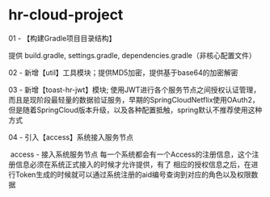 # hr-cloud-project

01 - 【构建Gradle项目目录结构】

提供 build.gradle, settings.gradle, dependencies.gradle（非核心配置文件）



02 - 新增【util】工具模块；提供MD5加密，提供基于base64的加密解密

03 - 新增【toast-hr-jwt】模块; 使用JWT进行各个服务节点之间授权认证管理，而且是现阶段最轻量的数据验证服务，早期的SpringCloudNetflix使用OAuth2，但是随着SpringCloud版本升级，以及各种配置抵触，spring默认不推荐使用这种方式



04 - 引入【access】系统接入服务节点

​       access - 接入系统服务节点 每一个系统都会有一个Access的注册信息，这个注册信息必须在系统正式接入的时候才允许提供，有了 相应的授权信息之后，在进行Token生成的时候就可以通过系统注册的aid编号查询到对应的角色以及权限数据
